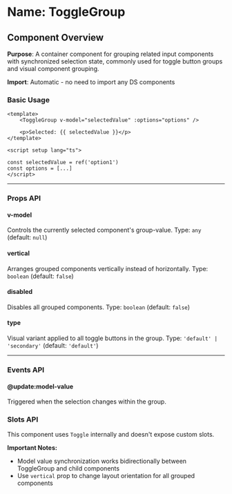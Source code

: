 # Name: ToggleGroup
## Component Overview

**Purpose**: A container component for grouping related input components with synchronized selection state, commonly used for toggle button groups and visual component grouping.

**Import**: Automatic - no need to import any DS components

### Basic Usage

```vue
<template>
    <ToggleGroup v-model="selectedValue" :options="options" />
    
    <p>Selected: {{ selectedValue }}</p>
</template>

<script setup lang="ts">

const selectedValue = ref('option1')
const options = [...]
</script>
```

---

### Props API

#### v-model
Controls the currently selected component's group-value. Type: `any` (default: `null`)

#### vertical
Arranges grouped components vertically instead of horizontally. Type: `boolean` (default: `false`)

#### disabled
Disables all grouped components. Type: `boolean` (default: `false`)

#### type
Visual variant applied to all toggle buttons in the group. Type: `'default' | 'secondary'` (default: `'default'`)

---

### Events API

#### @update:model-value
Triggered when the selection changes within the group.

### Slots API

This component uses `Toggle` internally and doesn't expose custom slots.

**Important Notes:**
- Model value synchronization works bidirectionally between ToggleGroup and child components
- Use `vertical` prop to change layout orientation for all grouped components